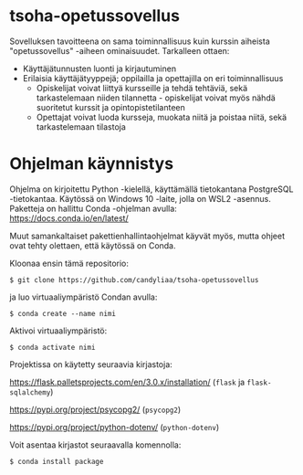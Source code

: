 # tsoha-opetussovellus

Sovelluksen tavoitteena on sama toiminnallisuus kuin kurssin aiheista "opetussovellus" -aiheen ominaisuudet. 
Tarkalleen ottaen:
-  Käyttäjätunnusten luonti ja kirjautuminen
-  Erilaisia käyttäjätyyppejä; oppilailla ja opettajilla on eri toiminnallisuus
    - Opiskelijat voivat liittyä kursseille ja tehdä tehtäviä, sekä tarkastelemaan niiden tilannetta - opiskelijat voivat myös nähdä suoritetut kurssit ja opintopistetilanteen
    - Opettajat voivat luoda kursseja, muokata niitä ja poistaa niitä, sekä tarkastelemaan tilastoja

# Ohjelman käynnistys
Ohjelma on kirjoitettu Python -kielellä, käyttämällä tietokantana PostgreSQL -tietokantaa. Käytössä on Windows 10 -laite, jolla on WSL2 -asennus. 
Paketteja on hallittu Conda -ohjelman avulla: https://docs.conda.io/en/latest/

Muut samankaltaiset pakettienhallintaohjelmat käyvät myös, mutta ohjeet ovat tehty olettaen, että käytössä on Conda.

Kloonaa ensin tämä repositorio:
```
$ git clone https://github.com/candyliaa/tsoha-opetussovellus
``` 
ja luo virtuaaliympäristö Condan avulla:
```
$ conda create --name nimi
```
Aktivoi virtuaaliympäristö:
```
$ conda activate nimi
```
Projektissa on käytetty seuraavia kirjastoja:

https://flask.palletsprojects.com/en/3.0.x/installation/ (`flask` ja `flask-sqlalchemy`)

https://pypi.org/project/psycopg2/ (`psycopg2`)

https://pypi.org/project/python-dotenv/ (`python-dotenv`)

Voit asentaa kirjastot seuraavalla komennolla:
```
$ conda install package
```
